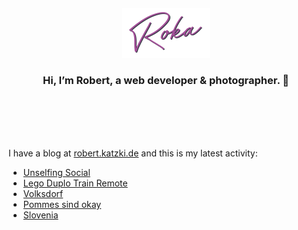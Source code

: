 <div align="center">
  <br>
  <br>
  <br>
  <br>
  <a href="https://robert.katzki.de/">
    <img width="140" src="https://github.com/ro-ka/ro-ka/blob/master/logo.svg" alt="Roka">
  </a>
  <br>
  <h3>Hi, I’m Robert, a web developer & photographer. 👋</h3>
 
  <br>
  <br>
  <br>
  <br>
</div>

I have a blog at [robert.katzki.de](https://robert.katzki.de/) and this is my latest activity:
<!-- BLOG-POST-LIST:START -->
- [Unselfing Social](https://robert.katzki.de/posts/unselfing-social)
- [Lego Duplo Train Remote](https://robert.katzki.de/projects/lego-duplo-train-remote)
- [Volksdorf](https://robert.katzki.de/photos/2022/volksdorf)
- [Pommes sind okay](https://robert.katzki.de/photos/2022/pommes-sind-okay)
- [Slovenia](https://robert.katzki.de/photos/2022/slovenia)
<!-- BLOG-POST-LIST:END -->
